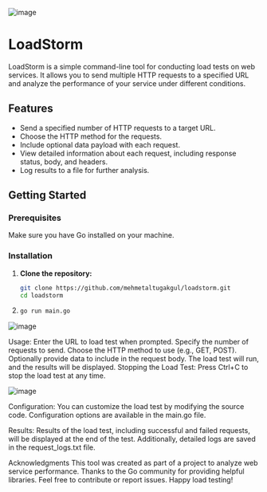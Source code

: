 ![image](https://github.com/mehmetaltugakgul/loadstorm/assets/10194009/53e601eb-9eba-44c3-b3f9-e6ebd59e7dd6)


# LoadStorm

LoadStorm is a simple command-line tool for conducting load tests on web services. It allows you to send multiple HTTP requests to a specified URL and analyze the performance of your service under different conditions.

## Features

- Send a specified number of HTTP requests to a target URL.
- Choose the HTTP method for the requests.
- Include optional data payload with each request.
- View detailed information about each request, including response status, body, and headers.
- Log results to a file for further analysis.

## Getting Started

### Prerequisites

Make sure you have Go installed on your machine.

### Installation

1. **Clone the repository:**

   ```bash
   git clone https://github.com/mehmetaltugakgul/loadstorm.git
   cd loadstorm

2. 
     ```bash
   go run main.go

![image](https://github.com/mehmetaltugakgul/loadstorm/assets/10194009/86c21f20-4de7-4932-a5dc-9469c825f901)

Usage:
Enter the URL to load test when prompted.
Specify the number of requests to send.
Choose the HTTP method to use (e.g., GET, POST).
Optionally provide data to include in the request body.
The load test will run, and the results will be displayed.
Stopping the Load Test:
Press Ctrl+C to stop the load test at any time.

![image](https://github.com/mehmetaltugakgul/loadstorm/assets/10194009/50591483-f995-4845-987b-ea4322505373)


Configuration:
You can customize the load test by modifying the source code. Configuration options are available in the main.go file.

Results:
Results of the load test, including successful and failed requests, will be displayed at the end of the test. Additionally, detailed logs are saved in the request_logs.txt file.


Acknowledgments
This tool was created as part of a project to analyze web service performance.
Thanks to the Go community for providing helpful libraries.
Feel free to contribute or report issues. Happy load testing!
